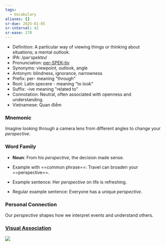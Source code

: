 ```yaml
---
tags:
  - Vocabulary
aliases: []
sr-due: 2025-01-05
sr-interval: 42
sr-ease: 270
---
```

- Definition: A particular way of viewing things or thinking about situations; a mental outlook.
- IPA: /pərˈspɛktɪv/
- Pronunciation: [per-SPEK-tiv](https://www.google.com/search?q=how+to+pronounce+perspective)
- Synonyms: viewpoint, outlook, angle
- Antonym: blindness, ignorance, narrowness
- Prefix: per- meaning "through"
- Root: Latin specere - meaning "to look"
- Suffix: -ive meaning "related to"
- Connotation: Neutral, often associated with openness and understanding.
- Vietnamese: Quan điểm

### Mnemonic

Imagine looking through a camera lens from different angles to change your *perspective*.

### Word Family

- **Noun**: From his *perspective*, the decision made sense.
  
- Example with ==common phrase==: Travel can broaden your ==perspective==.
- Example sentence: Her *perspective* on life is refreshing.
- Regular example sentence: Everyone has a unique *perspective*.

### Personal Connection

Our *perspective* shapes how we interpret events and understand others.

### [Visual Association](https://www.google.com/search?tbm=isch&q=perspective)

![](https://cdn.lifehack.org/wp-content/uploads/2020/03/perspective.jpeg)
